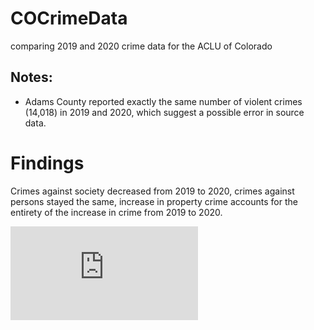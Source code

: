 # COCrimeData
comparing 2019 and 2020 crime data for the ACLU of Colorado

## Notes: 

* Adams County reported exactly the same number of violent crimes (14,018) in 2019 and 2020, which suggest a possible error in source data.


# Findings

Crimes against society decreased from 2019 to 2020, crimes against persons stayed the same, increase in property crime accounts for the entirety of the increase in crime from 2019 to 2020. 


![plot](https://github.com/charlottemcclintock/COCrimeData/blob/main/plots/co-numberofcrimes-type.pdf)